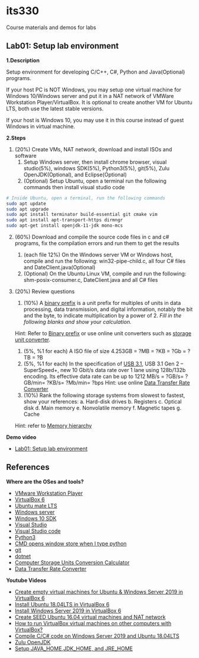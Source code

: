 # its330
Course materials and demos for labs


## Lab01: Setup lab environment
**1.Description**

Setup environment for developing C/C++, C#, Python and Java(Optional) programs.

If your host PC is NOT Windows, you may setup one virtual machine for Windows 10/Windows server and put it in a NAT network of VMWare Workstation Player/VirtualBox. It is optional to create another VM for Ubuntu LTS, both use the latest stable versions.

If your host is Windows 10, you may use it in this course instead of guest Windows in virtual machine.

**2.Steps**

1. (20%) Create VMs, NAT network, download and install ISOs and software
   1. Setup Windows server, then install chrome browser, visual studio(5%), windows SDK(5%), Python3(5%), git(5%), Zulu OpenJDK(Optional), and Eclipse(Optional)
   2. (Optional) Setup Ubuntu, open a terminal run the following commands then install visual studio code

```bash
# Inside Ubuntu, open a terminal, run the following commands
sudo apt update
sudo apt upgrade
sudo apt install terminator build-essential git cmake vim
sudo apt install apt-transport-https dirmngr
sudo apt-get install openjdk-11-jdk mono-mcs
```
2. (60%) Download and compile the source code files in c and c# programs, fix the compilation errors and run them to get the results
   1. (each file 12%) On the Windows server VM or Windows host, compile and run the following: win32-pipe-child.c, all four C# files and DateClient.java(Optional)
   2. (Optional) On the Ubuntu Linux VM, compile and run the following: shm-posix-consumer.c, DateClient.java and all C# files

3. (20%) Review questions
   1. (10%) A [binary prefix](https://en.wikipedia.org/wiki/Binary_prefix) is a unit prefix for multiples of units in data processing, data transmission, and digital information, notably the bit and the byte, to indicate multiplication by a power of 2. *Fill in the following blanks and show your calculation.*

    Hint: Refer to [Binary prefix](https://en.wikipedia.org/wiki/Binary_prefix) or use online unit converters such as [storage unit converter](https://www.calculatorsoup.com/calculators/conversions/computerstorage.php).

      1. (5%, %1 for each) A ISO file of size 4.253GB = ?MB = ?KB = ?Gb = ?TB = ?B
      2. (5%, %1 for each) In the specification of [USB 3.1](https://en.wikipedia.org/wiki/USB_3.0), USB 3.1 Gen 2 – SuperSpeed+, new 10 Gbit/s data rate over 1 lane using 128b/132b encoding. Its effective data rate can be up to 1212 MB/s = ?GB/s= ?GB/min= ?KB/s= ?Mb/min= ?bps  Hint: use online [Data Transfer Rate Converter](https://www.thecalculatorsite.com/conversions/datarate.php)
   2. (10%) Rank the following storage systems from slowest to fastest, show your references: a. Hard-disk drives b. Registers c. Optical disk d. Main memory e. Nonvolatile memory f. Magnetic tapes g. Cache

   Hint: refer to [Memory hierarchy](https://en.wikipedia.org/wiki/Memory_hierarchy)

**Demo video**
* [Lab01: Setup lab environment](https://youtu.be/vtiv_vyaKk0)

## References
**Where are the OSes and tools?** 

* [VMware Workstation Player](https://www.vmware.com/products/workstation-player.html)
* [VirtualBox 6](https://www.virtualbox.org/)
* [Ubuntu mate LTS](https://ubuntu-mate.org/)
* [Windows server](https://www.microsoft.com/en-us/cloud-platform/windows-server)
* [Windows 10 SDK](https://developer.microsoft.com/en-us/windows/downloads/windows-10-sdk)
* [Visual Studio](https://visualstudio.microsoft.com/vs/)
* [Visual Studio code](https://code.visualstudio.com/)
* [Python3](https://www.python.org/)
 * [CMD opens window store when I type python](https://stackoverflow.com/questions/58754860/cmd-opens-window-store-when-i-type-python)
* [git](https://git-scm.com/)
* [dotnet](https://dotnet.microsoft.com)
* [Computer Storage Units Conversion Calculator](https://www.calculatorsoup.com/calculators/conversions/computerstorage.php)
* [Data Transfer Rate Converter](https://www.thecalculatorsite.com/conversions/datarate.php)

**Youtube Videos** 

* [Create empty virtual machines for Ubuntu & Windows Server 2019 in VirtualBox 6](https://youtu.be/3PbnBVNWXpk)
* [Install Ubuntu 18.04LTS in VirtualBox 6](https://youtu.be/3BHsizTRUg0)
* [Install Windows Server 2019 in VirtualBox 6](https://youtu.be/fQZFoSTSuPM)
* [Create SEED Ubuntu 16.04 virtual machines and NAT network](https://youtu.be/pwSlVJSCpu0)
* [How to run VirtualBox virtual machines on other computers with VirtualBox?](https://youtu.be/Ps30RJ1MzgQ)
* [Compile C/C# code on Windows Server 2019 and Ubuntu 18.04LTS](https://youtu.be/ajTLkAqamKs)
* [Zulu OpenJDK](https://www.azul.com/downloads/zulu-community)
* [Setup JAVA_HOME,JDK_HOME, and JRE_HOME](https://confluence.atlassian.com/doc/setting-the-java_home-variable-in-windows-8895.html)



